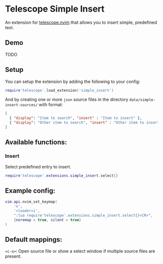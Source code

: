 # Telescope Simple Insert

An extension for [telescope.nvim](https://github.com/nvim-telescope/telescope.nvim) that allows you to insert simple, predefined text.

## Demo

TODO

## Setup

You can setup the extension by adding the following to your config:

```lua
require'telescope'.load_extension('simple_insert')
```

And by creating one or more `json` source files in the directory `data/simple-insert-sources/` with format:

```json
[
  { "display": "Item to search", "insert" : "Item to insert" },
  { "display": "Other item to search", "insert" : "Other item to insert" }
]
```

## Available functions:

### Insert

Select predefined entry to insert.

```lua
require'telescope'.extensions.simple_insert.select{}
```

## Example config: 

```lua
vim.api.nvim_set_keymap(
	'n',
	'<leader>i',
	":lua require'telescope'.extensions.simple_insert.select{}<CR>",
	{noremap = true, silent = true}
)
```

## Default mappings:
`<c-o>`: Open source file or show a select window if multiple source files are present.
